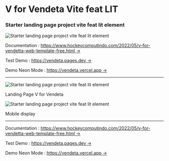 # V for Vendeta Vite feat LIT

### Starter landing page project vite feat lit element

![Starter landing page project vite feat lit element](https://blogger.googleusercontent.com/img/b/R29vZ2xl/AVvXsEiPxcML2dLZ7llQ66op8laArDJw-2WX7QEa7CXGHZ3IqdiuHP1E-hkR2l0ms4EzGo-08RS5z0PCrn9wIhU0-nzLcBjtvcSoeJGDEe79Tpi3ppvHiX7GKQFONeWTDJgYihh3C8iveKxdz3YbU7ps31YfASQZbGM0f4k_-8KRFna5JvY3j2eYbUebx-3SWA/s1920/V%20for%20vendeta%20web%20template%20full%20source%20code.jpg)

Documentation : [https://www.hockeycomputindo.com/2022/05/v-for-vendetta-web-template-free.html →](https://www.hockeycomputindo.com/2022/05/v-for-vendetta-web-template-free.html)

Test Demo : [https://vendeta.pages.dev →](https://vendeta.pages.dev/)

Demo Neon Mode : [https://vendeta.vercel.app →](https://vendeta.vercel.app/)

---

![Starter landing page project vite feat lit element](<https://blogger.googleusercontent.com/img/b/R29vZ2xl/AVvXsEjkts70RuL0wdCCVypYqSZYkMBkqwhj5y8fnIG7_CFKQNQcdKb0ap7ImkVTpnNhKHoUbZLFwBeLYWX7pUFcgdkCF0CMwN4g6pAUqli0cK0nEsFcvFv-af3Xs7fdjQUVTfvo4azaaCljqQG5pCplm3uY1LWIpsRZEIoz9Y8_LbYCeR3bbnB-PCZ-vtLBxw/s1349/free%20download%20source%20code%20vite%20lit%20element%20starter%20landing%20page%20(2).png>)

Landing Page V for Vendeta

![Starter landing page project vite feat lit element](<https://blogger.googleusercontent.com/img/b/R29vZ2xl/AVvXsEi71e9Hk6Dyb9AGdTQKt1hczAQerxyM1bEQ2jFYKTRQo7XPi9GU2by1PGYbNJiWmhR0pEs5Yuan2wwunjcUAADoHPXc-Br7HacRZz-GyTbVAnvXm2cJrIkKxL3Ohk0VtnT1fesr_dclXc9yxN6FwYICsvFC89V3nv4u29s-bxIrS6vnruHzXw-HqttNJQ/s663/free%20download%20source%20code%20vite%20lit%20element%20starter%20landing%20page%20(3).png>)

Mobile display

---

Documentation : [https://www.hockeycomputindo.com/2022/05/v-for-vendetta-web-template-free.html →](https://www.hockeycomputindo.com/2022/05/v-for-vendetta-web-template-free.html)

Test Demo : [https://vendeta.pages.dev →](https://vendeta.pages.dev/)

Demo Neon Mode : [https://vendeta.vercel.app →](https://vendeta.vercel.app/)
